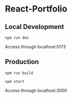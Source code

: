 # React-Portfolio
 
## Local Development

`` npm run dev ``

Access through localhost:5173

## Production 

`` npm run build ``

`` npm start ``

Access through localhost:3000
